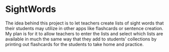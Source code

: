 SightWords
==========

The idea behind this project is to let teachers create lists of sight words that their students may utilize in other apps like flashcards or sentence creation. My plan is for it to allow teachers to enter the lists and select which lists are available in much the same way that they add to students' collections by printing out flashcards for the students to take home and practice.
